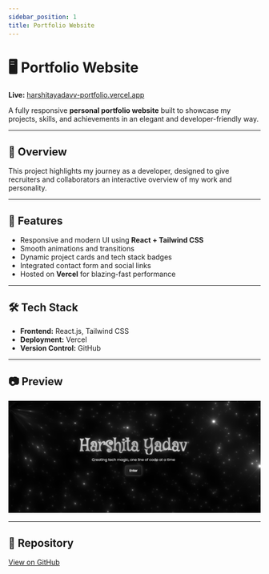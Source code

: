 ```yaml
---
sidebar_position: 1
title: Portfolio Website
---
```


# 🖥️ Portfolio Website

**Live:** [harshitayadavv-portfolio.vercel.app](https://harshitayadavv-portfolio.vercel.app)

A fully responsive **personal portfolio website** built to showcase my projects, skills, and achievements in an elegant and developer-friendly way.

---

## 🚀 Overview
This project highlights my journey as a developer, designed to give recruiters and collaborators an interactive overview of my work and personality.

---

## 🧩 Features
- Responsive and modern UI using **React + Tailwind CSS**
- Smooth animations and transitions
- Dynamic project cards and tech stack badges
- Integrated contact form and social links
- Hosted on **Vercel** for blazing-fast performance

---

## 🛠️ Tech Stack
- **Frontend:** React.js, Tailwind CSS  
- **Deployment:** Vercel  
- **Version Control:** GitHub  

---

## 📷 Preview
![Portfolio Screenshot](../static/img/portfolio-preview.png)

---

## 🔗 Repository
[View on GitHub](https://github.com/harshitayadavv/Portfolio)
